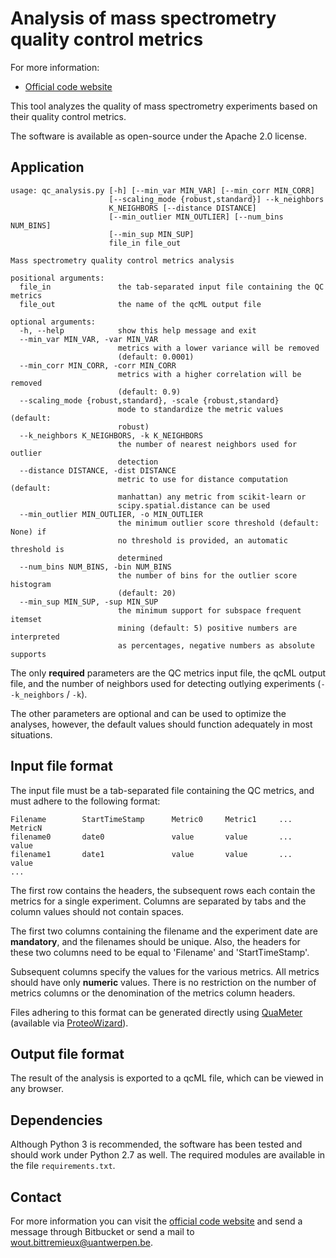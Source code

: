 Analysis of mass spectrometry quality control metrics
=====================================================

For more information:

* [Official code website](https://bitbucket.org/proteinspector/qc_outlier/)

This tool analyzes the quality of mass spectrometry experiments based on their quality control metrics.

The software is available as open-source under the Apache 2.0 license.

Application
-----------

    usage: qc_analysis.py [-h] [--min_var MIN_VAR] [--min_corr MIN_CORR]
                          [--scaling_mode {robust,standard}] --k_neighbors
                          K_NEIGHBORS [--distance DISTANCE]
                          [--min_outlier MIN_OUTLIER] [--num_bins NUM_BINS]
                          [--min_sup MIN_SUP]
                          file_in file_out

    Mass spectrometry quality control metrics analysis

    positional arguments:
      file_in               the tab-separated input file containing the QC metrics
      file_out              the name of the qcML output file

    optional arguments:
      -h, --help            show this help message and exit
      --min_var MIN_VAR, -var MIN_VAR
                            metrics with a lower variance will be removed
                            (default: 0.0001)
      --min_corr MIN_CORR, -corr MIN_CORR
                            metrics with a higher correlation will be removed
                            (default: 0.9)
      --scaling_mode {robust,standard}, -scale {robust,standard}
                            mode to standardize the metric values (default:
                            robust)
      --k_neighbors K_NEIGHBORS, -k K_NEIGHBORS
                            the number of nearest neighbors used for outlier
                            detection
      --distance DISTANCE, -dist DISTANCE
                            metric to use for distance computation (default:
                            manhattan) any metric from scikit-learn or
                            scipy.spatial.distance can be used
      --min_outlier MIN_OUTLIER, -o MIN_OUTLIER
                            the minimum outlier score threshold (default: None) if
                            no threshold is provided, an automatic threshold is
                            determined
      --num_bins NUM_BINS, -bin NUM_BINS
                            the number of bins for the outlier score histogram
                            (default: 20)
      --min_sup MIN_SUP, -sup MIN_SUP
                            the minimum support for subspace frequent itemset
                            mining (default: 5) positive numbers are interpreted
                            as percentages, negative numbers as absolute supports

The only **required** parameters are the QC metrics input file, the qcML output file, and the number of neighbors used for detecting outlying experiments (`--k_neighbors` / `-k`).

The other parameters are optional and can be used to optimize the analyses, however, the default values should function adequately in most situations.

Input file format
-----------------

The input file must be a tab-separated file containing the QC metrics, and must adhere to the following format:

	Filename		StartTimeStamp		Metric0		Metric1		...		MetricN
	filename0		date0				value		value		...		value
	filename1		date1				value		value		...		value
	...

The first row contains the headers, the subsequent rows each contain the metrics for a single experiment. Columns are separated by tabs and the column values should not contain spaces.

The first two columns containing the filename and the experiment date are **mandatory**, and the filenames should be unique. Also, the headers for these two columns need to be equal to 'Filename' and 'StartTimeStamp'.

Subsequent columns specify the values for the various metrics. All metrics should have only **numeric** values. There is no restriction on the number of metrics columns or the denomination of the metrics column headers.

Files adhering to this format can be generated directly using [QuaMeter](http://pubs.acs.org/doi/abs/10.1021/ac300629p) (available via [ProteoWizard](http://proteowizard.sourceforge.net/)).

Output file format
------------------

The result of the analysis is exported to a qcML file, which can be viewed in any browser.

Dependencies
------------

Although Python 3 is recommended, the software has been tested and should work under Python 2.7 as well. The required modules are available in the file `requirements.txt`.

Contact
-------

For more information you can visit the [official code website](https://bitbucket.org/proteinspector/qc_analysis/) and send a message through Bitbucket or send a mail to <wout.bittremieux@uantwerpen.be>.
